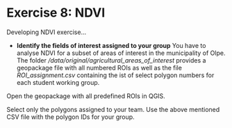 # Exercise 8: NDVI
Developing NDVI exercise...

* **Identify the fields of interest assigned to your group**
You have to analyse NDVI for a subset of areas of interest in the municipality of Olpe.
The folder */data/original/agricultural_areas_of_interest* provides a geopackage file with all 
numbered ROIs as well as the file *ROI_assignment.csv* containing the ist of select polygon numbers
for each student working group.

Open the geopackage with all predefined ROIs in QGIS.

Select only the polygons assigned to your team. Use the above mentioned CSV file with the polygon IDs for your group.




